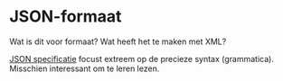 # JSON-formaat

Wat is dit voor formaat? Wat heeft het te maken met XML?

[JSON specificatie](https://www.ecma-international.org/wp-content/uploads/ECMA-404_2nd_edition_december_2017.pdf) focust extreem op de precieze syntax (grammatica). Misschien interessant om te leren lezen.
